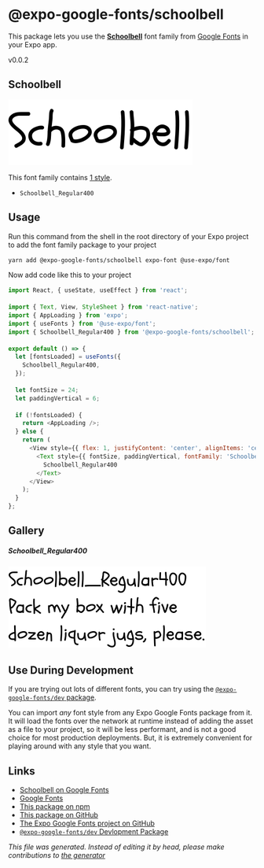 # @expo-google-fonts/schoolbell

This package lets you use the [**Schoolbell**](https://fonts.google.com/specimen/Schoolbell) font family from [Google Fonts](https://fonts.google.com/) in your Expo app.

v0.0.2

## Schoolbell

![Schoolbell](./font-family.png)

This font family contains [1 style](#gallery).

- `Schoolbell_Regular400`

## Usage

Run this command from the shell in the root directory of your Expo project to add the font family package to your project
```sh
yarn add @expo-google-fonts/schoolbell expo-font @use-expo/font
```

Now add code like this to your project
```js
import React, { useState, useEffect } from 'react';

import { Text, View, StyleSheet } from 'react-native';
import { AppLoading } from 'expo';
import { useFonts } from '@use-expo/font';
import { Schoolbell_Regular400 } from '@expo-google-fonts/schoolbell';

export default () => {
  let [fontsLoaded] = useFonts({
    Schoolbell_Regular400,
  });

  let fontSize = 24;
  let paddingVertical = 6;

  if (!fontsLoaded) {
    return <AppLoading />;
  } else {
    return (
      <View style={{ flex: 1, justifyContent: 'center', alignItems: 'center' }}>
        <Text style={{ fontSize, paddingVertical, fontFamily: 'Schoolbell_Regular400' }}>
          Schoolbell_Regular400
        </Text>
      </View>
    );
  }
};

```

## Gallery

##### Schoolbell_Regular400
![Schoolbell_Regular400](./6746cbf7f7065953ffdd505057d2aafca2c4c38989ab1a2bb37f953e3692c7c9.ttf.png)


## Use During Development

If you are trying out lots of different fonts, you can try using the [`@expo-google-fonts/dev` package](https://www.npmjs.com/package/@expo-google-fonts/dev).

You can import *any* font style from any Expo Google Fonts package from it. It will load the fonts
over the network at runtime instead of adding the asset as a file to your project, so it will be 
less performant, and is not a good choice for most production deployments. But, it is extremely convenient
for playing around with any style that you want.

## Links

- [Schoolbell on Google Fonts](https://fonts.google.com/specimen/Schoolbell)
- [Google Fonts](https://fonts.google.com/)
- [This package on npm](https://www.npmjs.com/package/@expo-google-fonts/schoolbell)
- [This package on GitHub](https://github.com/expo/google-fonts/tree/master/font-packages/schoolbell)
- [The Expo Google Fonts project on GitHub](https://github.com/expo/google-fonts)
- [`@expo-google-fonts/dev` Devlopment Package](https://github.com/expo/google-fonts/tree/master/font-packages/dev)


*This file was generated. Instead of editing it by head, please make contributions to [the generator](https://github.com/expo/google-fonts/tree/master/packages/generator)*
